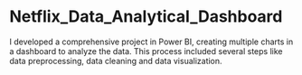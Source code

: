 # Netflix_Data_Analytical_Dashboard
I developed a comprehensive project in Power BI, creating multiple charts in a dashboard to analyze the data. This process included several steps like data preprocessing, data cleaning and data visualization.
